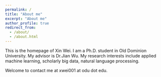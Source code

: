 ```yaml
---
permalink: /
title: "About me"
excerpt: "About me"
author_profile: true
redirect_from: 
  - /about/
  - /about.html
---
```


This is the homepage of Xin Wei. I am a Ph.D. student in Old Dominion University. My advisor is Dr.Jian Wu. My research interests include applied machine learning, scholarly big data, natural language processing.



Welcome to contact me at xwei001 at odu dot edu.
